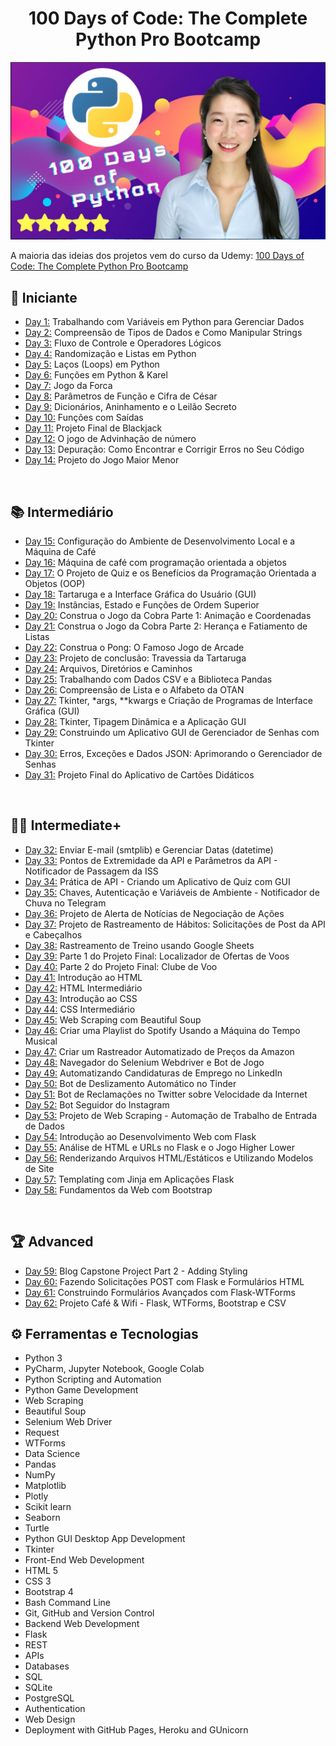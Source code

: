 <h1 align="center">100 Days of Code: The Complete Python Pro Bootcamp
</h1>

![100-days-of-code](https://github.com/EmersonPenelli/100-days-of-code-with-python/blob/main/gifs/100%20days%20of%20code.PNG)

A maioria das ideias dos projetos vem do curso da Udemy: [100 Days of Code: The Complete Python Pro Bootcamp](https://www.udemy.com/course/100-days-of-code/)


## 🔰 Iniciante 
- [Day 1:](https://github.com/EmersonPenelli/100-days-of-code-with-python/tree/main/day-01) Trabalhando com Variáveis em Python para Gerenciar Dados
- [Day 2:](https://github.com/EmersonPenelli/100-days-of-code-with-python/tree/main/day-02) Compreensão de Tipos de Dados e Como Manipular Strings
- [Day 3:](https://github.com/EmersonPenelli/100-days-of-code-with-python/tree/main/day-03) Fluxo de Controle e Operadores Lógicos
- [Day 4:](https://github.com/EmersonPenelli/100-days-of-code-with-python/tree/main/day-04) Randomização e Listas em Python
- [Day 5:](https://github.com/EmersonPenelli/100-days-of-code-with-python/tree/main/day-05) Laços (Loops) em Python
- [Day 6:](https://github.com/EmersonPenelli/100-days-of-code-with-python/tree/main/day-06) Funções em Python & Karel
- [Day 7:](https://github.com/EmersonPenelli/100-days-of-code-with-python/tree/main/day-07) Jogo da Forca
- [Day 8:](https://github.com/EmersonPenelli/100-days-of-code-with-python/tree/main/day-08) Parâmetros de Função e Cifra de César
- [Day 9:](https://github.com/EmersonPenelli/100-days-of-code-with-python/tree/main/day-09) Dicionários, Aninhamento e o Leilão Secreto
- [Day 10:](https://github.com/EmersonPenelli/100-days-of-code-with-python/tree/main/day-10) Funções com Saídas
- [Day 11:](https://github.com/EmersonPenelli/100-days-of-code-with-python/tree/main/day-11) Projeto Final de Blackjack
- [Day 12:](https://github.com/EmersonPenelli/100-days-of-code-with-python/tree/main/day-12) O jogo de Advinhação de número
- [Day 13:](https://github.com/EmersonPenelli/100-days-of-code-with-python/tree/main/day-13) Depuração: Como Encontrar e Corrigir Erros no Seu Código
- [Day 14:](https://github.com/EmersonPenelli/100-days-of-code-with-python/tree/main/day-14) Projeto do Jogo Maior Menor


<br>

## 📚 Intermediário
- [Day 15:](https://github.com/EmersonPenelli/100-days-of-code-with-python/tree/main/day-15) Configuração do Ambiente de Desenvolvimento Local e a Máquina de Café
- [Day 16:](https://github.com/EmersonPenelli/100-days-of-code-with-python/tree/main/day-16) Máquina de café com programação orientada a objetos
- [Day 17:](https://github.com/EmersonPenelli/100-days-of-code-with-python/tree/main/day-17) O Projeto de Quiz e os Benefícios da Programação Orientada a Objetos (OOP)
- [Day 18:](https://github.com/EmersonPenelli/100-days-of-code-with-python/tree/main/day-18) Tartaruga e a Interface Gráfica do Usuário (GUI)
- [Day 19:](https://github.com/EmersonPenelli/100-days-of-code-with-python/tree/main/day-19) Instâncias, Estado e Funções de Ordem Superior
- [Day 20:](https://github.com/EmersonPenelli/100-days-of-code-with-python/tree/main/day-20) Construa o Jogo da Cobra Parte 1: Animação e Coordenadas
- [Day 21:](https://github.com/EmersonPenelli/100-days-of-code-with-python/tree/main/day-21) Construa o Jogo da Cobra Parte 2: Herança e Fatiamento de Listas
- [Day 22:](https://github.com/EmersonPenelli/100-days-of-code-with-python/tree/main/day-22) Construa o Pong: O Famoso Jogo de Arcade
- [Day 23:](https://github.com/EmersonPenelli/100-days-of-code-with-python/tree/main/day-23) Projeto de conclusão: Travessia da Tartaruga
- [Day 24:](https://github.com/EmersonPenelli/100-days-of-code-with-python/tree/main/day-24) Arquivos, Diretórios e Caminhos
- [Day 25:](https://github.com/EmersonPenelli/100-days-of-code-with-python/tree/main/day-24) Trabalhando com Dados CSV e a Biblioteca Pandas
- [Day 26:](https://github.com/EmersonPenelli/100-days-of-code-with-python/tree/main/day-26) Compreensão de Lista e o Alfabeto da OTAN
- [Day 27:](https://github.com/EmersonPenelli/100-days-of-code-with-python/tree/main/day-27) Tkinter, *args, **kwargs e Criação de Programas de Interface Gráfica (GUI)
- [Day 28:](https://github.com/EmersonPenelli/100-days-of-code-with-python/tree/main/day-28) Tkinter, Tipagem Dinâmica e a Aplicação GUI
- [Day 29:](https://github.com/EmersonPenelli/100-days-of-code-with-python/tree/main/day-29) Construindo um Aplicativo GUI de Gerenciador de Senhas com Tkinter
- [Day 30:](https://github.com/EmersonPenelli/100-days-of-code-with-python/tree/main/day-30) Erros, Exceções e Dados JSON: Aprimorando o Gerenciador de Senhas
- [Day 31:](https://github.com/EmersonPenelli/100-days-of-code-with-python/tree/main/day-31) Projeto Final do Aplicativo de Cartões Didáticos

<br>

## 👨‍💻 Intermediate+
- [Day 32:](https://github.com/EmersonPenelli/100-days-of-code-with-python/tree/main/day-32) Enviar E-mail (smtplib) e Gerenciar Datas (datetime)
- [Day 33:](https://github.com/EmersonPenelli/100-days-of-code-with-python/tree/main/day-33) Pontos de Extremidade da API e Parâmetros da API - Notificador de Passagem da ISS
- [Day 34:](https://github.com/EmersonPenelli/100-days-of-code-with-python/tree/main/day-34) Prática de API - Criando um Aplicativo de Quiz com GUI
- [Day 35:](https://github.com/EmersonPenelli/100-days-of-code-with-python/tree/main/day-35) Chaves, Autenticação e Variáveis de Ambiente - Notificador de Chuva no Telegram
- [Day 36:](https://github.com/EmersonPenelli/100-days-of-code-with-python/tree/main/day-36) Projeto de Alerta de Notícias de Negociação de Ações
- [Day 37:](https://github.com/EmersonPenelli/100-days-of-code-with-python/tree/main/day-37) Projeto de Rastreamento de Hábitos: Solicitações de Post da API e Cabeçalhos
- [Day 38:](https://github.com/EmersonPenelli/100-days-of-code-with-python/tree/main/day-38) Rastreamento de Treino usando Google Sheets
- [Day 39:](https://github.com/EmersonPenelli/100-days-of-code-with-python/tree/main/day-39) Parte 1 do Projeto Final: Localizador de Ofertas de Voos
- [Day 40:](https://github.com/EmersonPenelli/100-days-of-code-with-python/tree/main/day-40) Parte 2 do Projeto Final: Clube de Voo
- [Day 41:](https://github.com/EmersonPenelli/100-days-of-code-with-python/tree/main/day-41) Introdução ao HTML
- [Day 42:](https://github.com/EmersonPenelli/100-days-of-code-with-python/tree/main/day-42) HTML Intermediário
- [Day 43:](https://github.com/EmersonPenelli/100-days-of-code-with-python/tree/main/day-43) Introdução ao CSS
- [Day 44:](https://github.com/EmersonPenelli/100-days-of-code-with-python/tree/main/day-44) CSS Intermediário
- [Day 45:](https://github.com/EmersonPenelli/100-days-of-code-with-python/tree/main/day-45) Web Scraping com Beautiful Soup
- [Day 46:](https://github.com/EmersonPenelli/100-days-of-code-with-python/tree/main/day-46) Criar uma Playlist do Spotify Usando a Máquina do Tempo Musical
- [Day 47:](https://github.com/EmersonPenelli/100-days-of-code-with-python/tree/main/day-47) Criar um Rastreador Automatizado de Preços da Amazon
- [Day 48:](https://github.com/EmersonPenelli/100-days-of-code-with-python/tree/main/day-48) Navegador do Selenium Webdriver e Bot de Jogo
- [Day 49:](https://github.com/EmersonPenelli/100-days-of-code-with-python/tree/main/day-49) Automatizando Candidaturas de Emprego no LinkedIn
- [Day 50:](https://github.com/EmersonPenelli/100-days-of-code-with-python/tree/main/day-50) Bot de Deslizamento Automático no Tinder
- [Day 51:](https://github.com/EmersonPenelli/100-days-of-code-with-python/tree/main/day-51) Bot de Reclamações no Twitter sobre Velocidade da Internet
- [Day 52:](https://github.com/EmersonPenelli/100-days-of-code-with-python/tree/main/day-52) Bot Seguidor do Instagram
- [Day 53:](https://github.com/EmersonPenelli/100-days-of-code-with-python/tree/main/day-53) Projeto de Web Scraping - Automação de Trabalho de Entrada de Dados
- [Day 54:](https://github.com/EmersonPenelli/100-days-of-code-with-python/tree/main/day-54) Introdução ao Desenvolvimento Web com Flask
- [Day 55:](https://github.com/EmersonPenelli/100-days-of-code-with-python/tree/main/day-55) Análise de HTML e URLs no Flask e o Jogo Higher Lower
- [Day 56:](https://github.com/EmersonPenelli/100-days-of-code-with-python/tree/main/day-56) Renderizando Arquivos HTML/Estáticos e Utilizando Modelos de Site
- [Day 57:](https://github.com/EmersonPenelli/100-days-of-code-with-python/tree/main/day-57) Templating com Jinja em Aplicações Flask
- [Day 58:](https://github.com/EmersonPenelli/100-days-of-code-with-python/tree/main/day-58) Fundamentos da Web com Bootstrap

<br>


  ## 🏆 Advanced
- [Day 59:](https://github.com/EmersonPenelli/100-days-of-code-with-python/tree/main/day-59) Blog Capstone Project Part 2 - Adding Styling
- [Day 60:](https://github.com/EmersonPenelli/100-days-of-code-with-python/tree/main/day-60) Fazendo Solicitações POST com Flask e Formulários HTML
- [Day 61:](https://github.com/EmersonPenelli/100-days-of-code-with-python/tree/main/day-61) Construindo Formulários Avançados com Flask-WTForms
- [Day 62:](https://github.com/EmersonPenelli/100-days-of-code-with-python/tree/main/day-62) Projeto Café & Wifi - Flask, WTForms, Bootstrap e CSV


  
## ⚙ Ferramentas e Tecnologias 
- Python 3
- PyCharm, Jupyter Notebook, Google Colab
- Python Scripting and Automation
- Python Game Development
- Web Scraping
- Beautiful Soup
- Selenium Web Driver
- Request
- WTForms
- Data Science
- Pandas
- NumPy
- Matplotlib
- Plotly
- Scikit learn
- Seaborn
- Turtle
- Python GUI Desktop App Development
- Tkinter
- Front-End Web Development
- HTML 5
- CSS 3
- Bootstrap 4
- Bash Command Line
- Git, GitHub and Version Control
- Backend Web Development
- Flask
- REST
- APIs
- Databases
- SQL
- SQLite
- PostgreSQL
- Authentication
- Web Design
- Deployment with GitHub Pages, Heroku and GUnicorn
